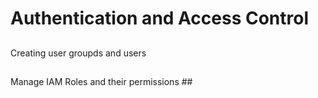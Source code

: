 # Authentication and Access Control #

##    
Creating user groupds and users

##
##
Manage IAM Roles and their permissions ##
